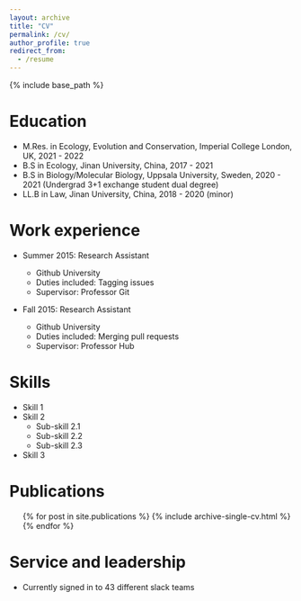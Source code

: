 ```yaml
---
layout: archive
title: "CV"
permalink: /cv/
author_profile: true
redirect_from:
  - /resume
---
```


{% include base_path %}

Education
======
* M.Res. in Ecology, Evolution and Conservation, Imperial College London, UK, 2021 - 2022
* B.S in Ecology, Jinan University, China, 2017 - 2021
* B.S in Biology/Molecular Biology, Uppsala University, Sweden, 2020 - 2021 (Undergrad 3+1 exchange student dual degree)
* LL.B in Law, Jinan University, China, 2018 - 2020 (minor)

Work experience
======
* Summer 2015: Research Assistant
  * Github University
  * Duties included: Tagging issues
  * Supervisor: Professor Git

* Fall 2015: Research Assistant
  * Github University
  * Duties included: Merging pull requests
  * Supervisor: Professor Hub
  
Skills
======
* Skill 1
* Skill 2
  * Sub-skill 2.1
  * Sub-skill 2.2
  * Sub-skill 2.3
* Skill 3

Publications
======
  <ul>{% for post in site.publications %}
    {% include archive-single-cv.html %}
  {% endfor %}</ul>
  
  
Service and leadership
======
* Currently signed in to 43 different slack teams
